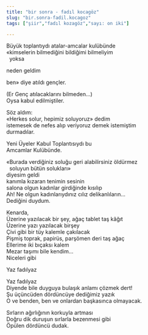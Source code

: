 ```yaml
---
title: "bir sonra - fadıl kocagöz"
slug: "bir.sonra-fadil.kocagoz"
tags: ["şiir","fadıl kozagöz","sayı: on iki"]

---
```

Büyük toplantıydı atalar-amcalar kulübünde\
«kimselerin bilmediğini bildiğimi bilmeliyim\
  yoksa

neden geldim

ben» diye atıldı gençler.

(Er Genç atılacaklarını bilmeden...)\
Oysa kabul edilmiştiler.

Söz aldım:\
«Herkes solur, hepimiz soluyoruz» dedim\
istemesek de nefes alıp veriyoruz demek istemiştim\
durmadılar.

Yeni Üyeler Kabul Toplantısıydı bu\
Amcamlar Kulübünde.

«Burada verdiğiniz soluğu geri alabilirsiniz öldürmez\
  soluyun bütün solukları»\
diyesim geldi\
kanımla kızaran tenimin sesinin\
salona olgun kadınlar girdiğinde kısılıp\
Ah! Ne olgun kadınlarıydınız cılız delikanlıların...\
Dediğini duydum.

Kenarda,\
Üzerine yazılacak bir şey, ağaç tablet taş kâğıt\
Üzerine yazı yazılacak birşey\
Çivi gibi bir tüy kalemle çakılacak\
Pişmiş toprak, papirüs, parşömen deri taş ağaç\
Ellerime iki bıçaksı kalem\
Mezar taşımı bile kendim...\
Niceleri gibi

Yaz fadılyaz

Yaz fadılyaz\
Diyende bile duyguya bulaşık anlamı çözmek dert!\
Şu üçüncüden dördüncüye dediğimiz yazık\
O ve benden, ben ve onlardan başkasınca olmayacak.

Sırların ağırlığının korkuyla artması\
Doğru dik duruşun sırlarla bezenmesi gibi\
Öpülen dördüncü dudak.
